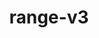 ---
title: "range-v3"
layout: cache
categories: [package, develop]
meta: {"compilers": ["gcc@=11.4.0"], "num_specs": 3, "num_specs_by_stack": {"hep": 3, "root": 3}, "oss": ["ubuntu22.04"], "platforms": ["linux"], "stacks": ["hep", "root"], "targets": ["x86_64_v3"], "versions": ["0.12.0"]}
spec_details: [{"compiler": "gcc@=11.4.0", "hash": "gq2zytudatnwl55djqgcismuevmbu7q7", "os": "ubuntu22.04", "platform": "linux", "size": "-", "stacks": ["hep", "root"], "tarball": "https://binaries.spack.io/develop/build_cache/linux-ubuntu22.04-x86_64_v3/gcc-11.4.0/range-v3-0.12.0/linux-ubuntu22.04-x86_64_v3-gcc-11.4.0-range-v3-0.12.0-gq2zytudatnwl55djqgcismuevmbu7q7.spack", "target": "x86_64_v3", "variants": ["build_system=cmake", "build_type=Release", "cxxstd=11", "~doc", "~examples", "generator=make", "~ipo", "~perf"], "versions": ["0.12.0"]}, {"compiler": "gcc@=11.4.0", "hash": "mto7fu6dim3gv6ubaus3wxb7xe3fsdxp", "os": "ubuntu22.04", "platform": "linux", "size": "-", "stacks": ["hep", "root"], "tarball": "https://binaries.spack.io/develop/build_cache/linux-ubuntu22.04-x86_64_v3/gcc-11.4.0/range-v3-0.12.0/linux-ubuntu22.04-x86_64_v3-gcc-11.4.0-range-v3-0.12.0-mto7fu6dim3gv6ubaus3wxb7xe3fsdxp.spack", "target": "x86_64_v3", "variants": ["build_system=cmake", "build_type=Release", "cxxstd=11", "~doc", "~examples", "generator=make", "~ipo", "~perf"], "versions": ["0.12.0"]}, {"compiler": "gcc@=11.4.0", "hash": "ugyw6c7v45uioh6gwqaqekklvs3io5ez", "os": "ubuntu22.04", "platform": "linux", "size": "-", "stacks": ["hep", "root"], "tarball": "https://binaries.spack.io/develop/build_cache/linux-ubuntu22.04-x86_64_v3/gcc-11.4.0/range-v3-0.12.0/linux-ubuntu22.04-x86_64_v3-gcc-11.4.0-range-v3-0.12.0-ugyw6c7v45uioh6gwqaqekklvs3io5ez.spack", "target": "x86_64_v3", "variants": ["build_system=cmake", "build_type=Release", "cxxstd=11", "~doc", "~examples", "generator=make", "~ipo", "~perf"], "versions": ["0.12.0"]}]
---